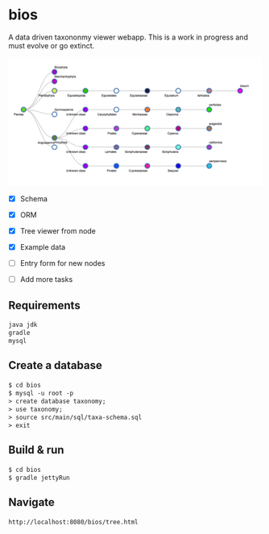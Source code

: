 bios
====

A data driven taxononmy viewer webapp. This is a work in progress and must evolve or go extinct.

![Tree example screenshot](docs/screenshot-1.png)

- [x] Schema
- [x] ORM
- [x] Tree viewer from node
- [x] Example data
- [ ] Entry form for new nodes
- [ ] Add more tasks


## Requirements

	java jdk
	gradle
	mysql
	    	
## Create a database

    $ cd bios
    $ mysql -u root -p
    > create database taxonomy;
    > use taxonomy;
    > source src/main/sql/taxa-schema.sql
    > exit

## Build & run

	$ cd bios
	$ gradle jettyRun 

## Navigate

    http://localhost:8080/bios/tree.html

